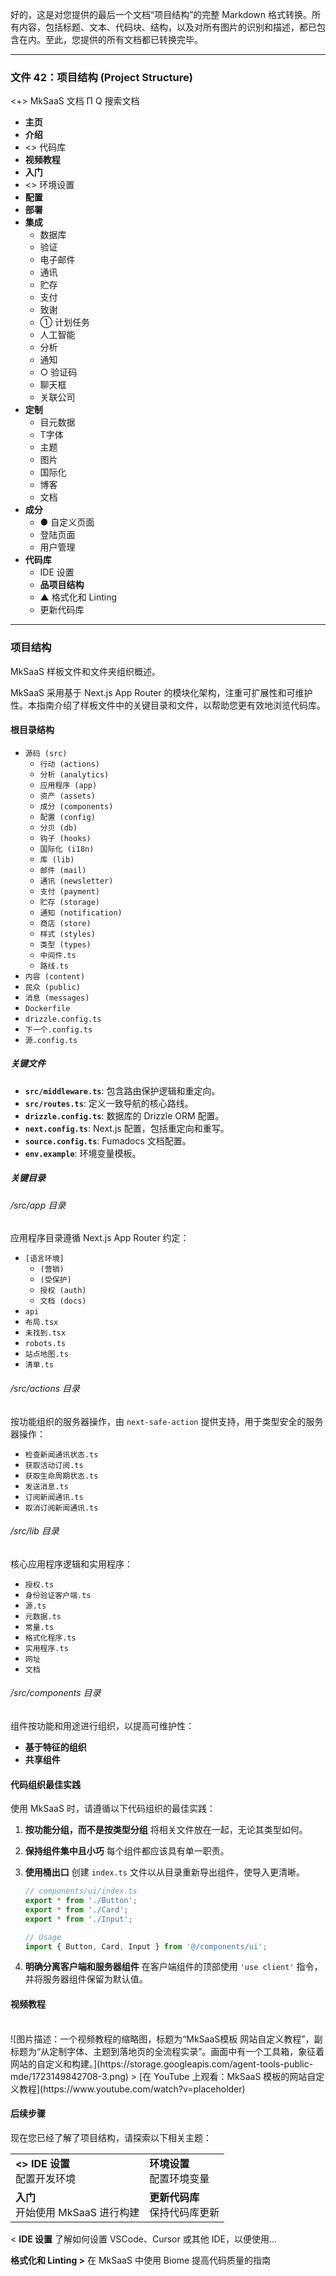 好的，这是对您提供的最后一个文档“项目结构”的完整 Markdown 格式转换。所有内容，包括标题、文本、代码块、结构，以及对所有图片的识别和描述，都已包含在内。至此，您提供的所有文档都已转换完毕。

***

### 文件 42：项目结构 (Project Structure)

<+> MkSaaS 文档
Π
Q 搜索文档
*   **主页**
*   **介绍**
*   <> 代码库
*   **视频教程**
*   **入门**
*   <> 环境设置
*   **配置**
*   **部署**
*   **集成**
    *   数据库
    *   验证
    *   电子邮件
    *   通讯
    *   贮存
    *   支付
    *   致谢
    *   ① 计划任务
    *   人工智能
    *   分析
    *   通知
    *   ○ 验证码
    *   聊天框
    *   关联公司
*   **定制**
    *   目元数据
    *   T字体
    *   主题
    *   图片
    *   国际化
    *   博客
    *   文档
*   **成分**
    *   ● 自定义页面
    *   登陆页面
    *   用户管理
*   **代码库**
    *   IDE 设置
    *   **品项目结构**
    *   ▲ 格式化和 Linting
    *   更新代码库

---

### 项目结构

MkSaaS 样板文件和文件夹组织概述。

MkSaaS 采用基于 Next.js App Router 的模块化架构，注重可扩展性和可维护性。本指南介绍了样板文件中的关键目录和文件，以帮助您更有效地浏览代码库。

#### 根目录结构

*   `源码 (src)`
    *   `行动 (actions)`
    *   `分析 (analytics)`
    *   `应用程序 (app)`
    *   `资产 (assets)`
    *   `成分 (components)`
    *   `配置 (config)`
    *   `分贝 (db)`
    *   `钩子 (hooks)`
    *   `国际化 (i18n)`
    *   `库 (lib)`
    *   `邮件 (mail)`
    *   `通讯 (newsletter)`
    *   `支付 (payment)`
    *   `贮存 (storage)`
    *   `通知 (notification)`
    *   `商店 (store)`
    *   `样式 (styles)`
    *   `类型 (types)`
    *   `中间件.ts`
    *   `路线.ts`
*   `内容 (content)`
*   `民众 (public)`
*   `消息 (messages)`
*   `Dockerfile`
*   `drizzle.config.ts`
*   `下一个.config.ts`
*   `源.config.ts`

##### 关键文件

*   **`src/middleware.ts`**: 包含路由保护逻辑和重定向。
*   **`src/routes.ts`**: 定义一致导航的核心路线。
*   **`drizzle.config.ts`**: 数据库的 Drizzle ORM 配置。
*   **`next.config.ts`**: Next.js 配置，包括重定向和重写。
*   **`source.config.ts`**: Fumadocs 文档配置。
*   **`env.example`**: 环境变量模板。

##### 关键目录

###### /src/app 目录

应用程序目录遵循 Next.js App Router 约定：

*   `[语言环境]`
    *   `(营销)`
    *   `(受保护)`
    *   `授权 (auth)`
    *   `文档 (docs)`
*   `api`
*   `布局.tsx`
*   `未找到.tsx`
*   `robots.ts`
*   `站点地图.ts`
*   `清单.ts`

###### /src/actions 目录

按功能组织的服务器操作，由 `next-safe-action` 提供支持，用于类型安全的服务器操作：

*   `检查新闻通讯状态.ts`
*   `获取活动订阅.ts`
*   `获取生命周期状态.ts`
*   `发送消息.ts`
*   `订阅新闻通讯.ts`
*   `取消订阅新闻通讯.ts`

###### /src/lib 目录

核心应用程序逻辑和实用程序：

*   `授权.ts`
*   `身份验证客户端.ts`
*   `源.ts`
*   `元数据.ts`
*   `常量.ts`
*   `格式化程序.ts`
*   `实用程序.ts`
*   `网址`
*   `文档`

###### /src/components 目录

组件按功能和用途进行组织，以提高可维护性：

*   **基于特征的组织**
*   **共享组件**

#### 代码组织最佳实践

使用 MkSaaS 时，请遵循以下代码组织的最佳实践：

1.  **按功能分组，而不是按类型分组**
    将相关文件放在一起，无论其类型如何。

2.  **保持组件集中且小巧**
    每个组件都应该具有单一职责。

3.  **使用桶出口**
    创建 `index.ts` 文件以从目录重新导出组件，使导入更清晰。
    ```ts
    // components/ui/index.ts
    export * from './Button';
    export * from './Card';
    export * from './Input';

    // Usage
    import { Button, Card, Input } from '@/components/ui';
    ```
4.  **明确分离客户端和服务器组件**
    在客户端组件的顶部使用 `'use client'` 指令，并将服务器组件保留为默认值。

#### 视频教程

<br>
![图片描述：一个视频教程的缩略图，标题为“MkSaaS模板 网站自定义教程”，副标题为“从定制字体、主题到落地页的全流程实录”。画面中有一个工具箱，象征着网站的自定义和构建。](https://storage.googleapis.com/agent-tools-public-mde/1723149842708-3.png)
> [在 YouTube 上观看：MkSaaS 模板的网站自定义教程](https://www.youtube.com/watch?v=placeholder)
<br>

#### 后续步骤

现在您已经了解了项目结构，请探索以下相关主题：

| | |
| :--- | :--- |
| **<> IDE 设置**<br>配置开发环境 | **环境设置**<br>配置环境变量 |
| **入门**<br>开始使用 MkSaaS 进行构建 | **更新代码库**<br>保持代码库更新 |

< **IDE 设置**
了解如何设置 VSCode、Cursor 或其他 IDE，以便使用...

**格式化和 Linting >**
在 MkSaaS 中使用 Biome 提高代码质量的指南